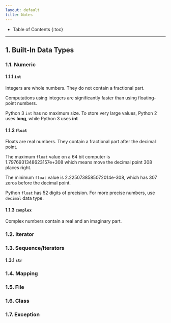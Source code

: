 ```yaml
---
layout: default
title: Notes
---
```


* Table of Contents
  {:toc}

--------------------------------------------------------------------------------------------------------------------

## 1. Built-In Data Types

### 1.1. Numeric

#### 1.1.1 `int`

Integers are whole numbers. They do not contain a fractional part.

Computations using integers are significantly faster than using floating-point numbers.

Python 3 `int` has no maximum size. To store very large values, Python 2 uses **long**, while Python 3 uses **int**

#### 1.1.2 `float`

Floats are real numbers. They contain a fractional part after the decimal point.

The maximum `float` value on a 64 bit computer is 1.7976931348623157e+308 which means move the decimal point 308 places right.

The minimum `float` value is 2.2250738585072014e-308, which has 307 zeros before the decimal point.

Python `float` has 52 digits of precision. For more precise numbers, use `decimal` data type.

#### 1.1.3 `complex`

Complex numbers contain a real and an imaginary part.

### 1.2. Iterator

### 1.3. Sequence/Iterators

#### 1.3.1 `str`

### 1.4. Mapping

### 1.5. File

### 1.6. Class

### 1.7. Exception
